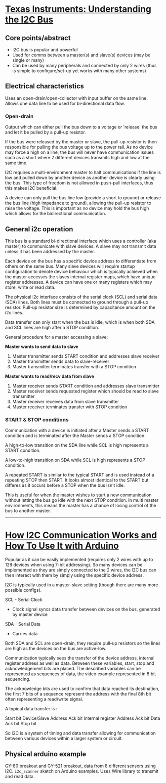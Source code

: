 
# [Texas Instruments: Understanding the I2C Bus](https://www.ti.com/lit/an/slva704/slva704.pdf)

## Core points/abstract
+ I2C bus is popular and powerful
+ Used for comms between a master(s) and slave(s) devices (may be single or many)
+ Can be used by many peripherals and connected by only 2 wires (thus is simple to configure/set-up yet works with many other systems)

## Electrical characteristics
Uses an open-drain/open-collector with input buffer on the same line. Allows one data line to be used for bi-directional data flow.

### Open-drain
Output which can either pull the bus down to a voltage or 'release' the bus and let it be pulled by a pull-up resistor.

If the bus were released by the master or slave, the pull-up resistor is then responsible for pulling the bus voltage up to the power rail. As no device may force a high on a line, the bus will never have communication issues such as a short where 2 different devices transmits high and low at the same time. 

I2C requires a multi-environment master to halt communications if the line is low and pulled down by another device as another device is clearly using the bus. This type of freedom is not allowed in push-pull interfaces, thus this makes I2C beneficial.

A device can only pull the bus line low (provide a short to ground) or release the bus line (high impedance to ground), allowing the pull-up resistor to raise the voltage. This is important as no device may hold the bus high which allows for the bidirectional communication.

## General i2c operation
This bus is a standard bi-directional interface which uses a controller (aka master) to communicate with slave devices. A slave may not transmit data unless it has been addressed by the master.

Each device on the bus has a specific device address to differentiate from others on the same bus. Many slave devices will require startup configuration to denote device behaviour which is typically achieved when the master accesses the slaves internal register maps, which have unique register addresses. A device can have one or many registers which may store, write or read data.

The physical i2c interface consists of the serial clock (SCL) and serial data (SDA) lines. Both lines must be connected to ground through a pull-up resistor. Pull-up resistor size is determined by capacitance amount on the i2c lines. 

Data transfer can only start when the bus is idle, which is when both SDA and SCL lines are high after a STOP condition.

General procedure for a master accessing a slave:

**Master wants to send data to slave**
1. Master transmitter sends START condition and addresses slave receiver
2. Master transmitter sends data to slave-receiver
3. Master transmitter terminates transfer with a STOP condition

**Master wants to read/recv data from slave**
1. Master receiver sends START condition and addresses slave transmitter
2. Master receiver sends requested register which should be read to slave transmitter
3. Master receiver receives data from slave transmitter
4. Master receiver terminates transfer with STOP condition

### START & STOP conditions
Communication with a device is initiated after a Master sends a START condition and is terminated after the Master sends a STOP condition.

A high-to-low transition on the SDA line while SCL is high represents a START condition.

A low-to-high transition on SDA while SCL is high represents a STOP condition.

A repeated START is similar to the typical START and is used instead of a repeating STOP then START. It looks almost identical to the START but differes as it occurs before a STOP when the bus isn't idle. 

This is useful for when the master wishes to start a new communication without letting the bus go idle with the next STOP condition. In multi master environments, this means the master has a chance of losing control of the bus to another master.

----

# [ How I2C Communication Works and How To Use It with Arduino](https://youtu.be/6IAkYpmA1DQ)

Popular as it can be easily implemented (requires only 2 wires with up to 128 devices when using 7-bit addressing). So many devices can be implemented as they are simply connected to the 2 wires, the I2C bus can then interact with them by simply using the specific device address. 

I2C is typically used in a master-slave setting (though there are many more possible configs).

SCL - Serial Clock
+ Clock signal syncs data transfer between devices on the bus, generated by master device 

SDA - Serial Data
+ Carries data

Both SDA and SCL are open-drain, they require pull-up resistors so the lines are high as the devices on the bus are active-low. 

Communication typically sees the transfer of the device address, internal register address as well as data. Between these variables, start, stop and acknowledgement bits are placed. The described variables can be represented as sequences of data, the video example represented in 8 bit sequencing. 

The acknowledge bits are used to confirm that data reached its destination, the first 7 bits of a sequence represent the address with the final 8th bit often representing a read/write signal.

A typical data transfer is :

Start bit
Device/Slave Address
Ack bit
Internal register Address
Ack bit
Data
Ack bit
Stop bit

So I2C is a system of timing and data transfer allowing for communication between various devices within a larger system or circuit.

## Physical arduino example

GY-80 breakout and GY-521 breakout, data from 8 different sensors using I2C.
`i2c_scanner` sketch on Arduino examples.
Uses Wire library to transmit and read data.